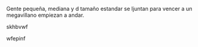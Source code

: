 Gente pequeña, mediana y d tamaño estandar se ljuntan para vencer  a un megavillano 
empiezan a andar. 

skhbvwf

wfepinf
